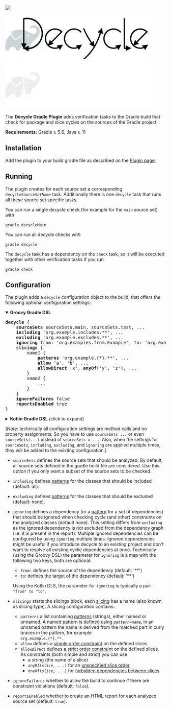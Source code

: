 [![](https://img.shields.io/maven-metadata/v?label=Plugin&metadataUrl=https%3A%2F%2Fplugins.gradle.org%2Fm2%2Fde%2Fobqo%2Fdecycle%2Fde.obqo.decycle.gradle.plugin%2Fmaven-metadata.xml)](https://plugins.gradle.org/plugin/de.obqo.decycle)

![Decycle](../readme/images/logo-gradle-plugin.svg#gh-light-mode-only)
![Decycle](../readme/images/logo-gradle-plugin-dm.svg#gh-dark-mode-only)

The **Decycle Gradle Plugin** adds verification tasks to the Gradle build that check for package and slice cycles 
on the sources of the Gradle project.

**Requirements:** Gradle ≥ 5.6, Java ≥ 11 

## Installation

Add the plugin to your build gradle file as described on the 
[Plugin page](https://plugins.gradle.org/plugin/de.obqo.decycle).

## Running

The plugin creates for each source set a corresponding <code>decycle<i>SourceSetName</i></code> task.
Additionally there is one `decycle` task that runs all these source set specific tasks.

You can run a single decycle check (for example for the `main` source set) with

```
gradle decycleMain
```

You can run all decycle checks with

```
gradle decycle
```

The `decycle` task has a dependency on the `check` task, so it will be executed together with other verification tasks if you run

```
gradle check
```

## Configuration

The plugin adds a `decycle` configuration object to the build, that offers the following optional configuration settings:

<details open>
<summary><b>Groovy Gradle DSL</b></summary>
<pre>
<b>decycle</b> {
    <b>sourceSets</b> sourceSets.main, sourceSets.test, ...
    <b>including</b> 'org.example.includes.**', ...
    <b>excluding</b> 'org.example.excludes.**', ...
    <b>ignoring</b> from: 'org.examples.from.Example', to: 'org.examples.to.**'
    <b>slicings</b> {
        <i>name1</i> {
            <b>patterns</b> 'org.example.{*}.**', ...
            <b>allow</b> 'a', 'b', ...
            <b>allowDirect</b> 'x', <b>anyOf</b>('y', 'z'), ...
        }
        <i>name2</i> {
            ...
        }
    }
    <b>ignoreFailures</b> false
    <b>reportsEnabled</b> true
}
</pre>
</details>
<details>
<summary><b>Kotlin Gradle DSL</b> (click to expand)</summary>
<pre>
<b>decycle</b> {
    <b>sourceSets</b>(sourceSets.main, sourceSets.test, ...)
    <b>including</b>("org.example.includes.**", ...)
    <b>excluding</b>("org.example.excludes.**", ...)
    <b>ignoring</b>("org.examples.from.Example" to "org.examples.to.**")
    <b>slicings</b> {
        create("name1") {
            <b>patterns</b>("org.example.{*}.**", ...)
            <b>allow</b>("a", "b", ...)
            <b>allowDirect</b>("x", <b>anyOf</b>("y", "z"), ...)
        }
        create("name2") {
            ...
        }
    }
    <b>ignoreFailures</b>(false)
    <b>reportsEnabled</b>(true)
}
</pre>
</details>

(_Note_: technically all configuration settings are method calls and no property assignments.
So you have to use `sourceSets ...` or even `sourceSets(...)` instead of `sourceSets = ...`.
Also, when the settings for `sourceSets`, `including`, `excluding`, and `ignoring` are applied multiple times,
they will be added to the existing configuration.)

* `sourceSets`
  defines the source sets that should be analyzed.
  By default, all source sets defined in the gradle build file are considered.
  Use this option if you only want a subset of the source sets to be checked.

* `including`
  defines [patterns](../readme/patterns.md) for the classes that should be included (default: all).

* `excluding`
  defines [patterns](../readme/patterns.md) for the classes that should be excluded (default: none).

* `ignoring`
  defines a dependency (or a [pattern](../readme/patterns.md) for a set of dependencies) that should be ignored
  when checking cycle (and other) constraints on the analyzed classes (default none).
  This setting differs from `excluding` as the ignored dependency is not excluded from the dependency graph
  (i.e. it is present in the report). Multiple ignored dependencies can be configured by using `ignoring` multiple times. 
  Ignored dependencies might be useful if you introduce decycle to an existing project and don't want to resolve all 
  existing cyclic dependencies at once.
  Technically (using the Groovy DSL) the parameter for `ignoring` is a map with the following two keys,
  both are optional:
    * `from:` defines the source of the dependency (default: '**')
    * `to`: defines the target of the dependency (default: '**')
  
  Using the Kotlin DLS, the parameter for `ignoring` is typically a pair `"from" to "to"`.

* `slicings`
  starts the slicings block, each [slicing](../readme/slicings.md) has a name (also known as slicing type). 
  A slicing configuration contains:
    * `patterns`
      a list containing [patterns](../readme/patterns.md) (strings), either named or unnamed.
      A named pattern is defined using <code><i>pattern</i>=<i>name</i></code>,
      in an unnamed pattern the name is derived from the matched part in curly braces in the pattern, for example  
      `org.example.{*}.**`. 
    * `allow`
      defines a [simple order constraint](../readme/slicings.md#simple-order-constraints) on the defined slices
    * `allowDirect`
      defines a [strict order constraint](../readme/slicings.md#strict-order-constraints) on the defined slices. 
      As constraints (both simple and strict) you can use
        * a string (the name of a slice)
        * <code>anyOf(<i>slice, ...</i>)</code> for an [unspecified slice order](../readme/slicings.md#unspecified-order-of-slices)
        * <code>oneOf(<i>slice, ...</i>)</code> for [forbidden dependencies between slices](../readme/slicings.md#forbidden-dependencies-between-slices)
    
* `ignoreFailures` whether to allow the build to continue if there are constraint violations (default: `false`).

* `reportsEnabled` whether to create an HTML report for each analyzed source set (default: `true`).
